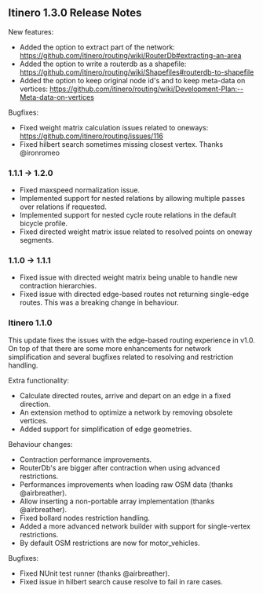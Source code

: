 Itinero 1.3.0 Release Notes
---------------------------

New features:

- Added the option to extract part of the network: https://github.com/itinero/routing/wiki/RouterDb#extracting-an-area
- Added the option to write a routerdb as a shapefile: https://github.com/itinero/routing/wiki/Shapefiles#routerdb-to-shapefile
- Added the option to keep original node id's and to keep meta-data on vertices: https://github.com/itinero/routing/wiki/Development-Plan:--Meta-data-on-vertices

Bugfixes:

- Fixed weight matrix calculation issues related to oneways: https://github.com/itinero/routing/issues/116
- Fixed hilbert search sometimes missing closest vertex. Thanks @ironromeo

### 1.1.1 -> 1.2.0

- Fixed maxspeed normalization issue.
- Implemented support for nested relations by allowing multiple passes over relations if requested.
- Implemented support for nested cycle route relations in the default bicycle profile.
- Fixed directed weight matrix issue related to resolved points on oneway segments.

### 1.1.0 -> 1.1.1

- Fixed issue with directed weight matrix being unable to handle new contraction hierarchies.
- Fixed issue with directed edge-based routes not returning single-edge routes. This was a breaking change in behaviour.

### Itinero 1.1.0

This update fixes the issues with the edge-based routing experience in v1.0. On top of that there are some more enhancements for network simplification and several bugfixes related to resolving and restriction handling.

Extra functionality:

- Calculate directed routes, arrive and depart on an edge in a fixed direction.
- An extension method to optimize a network by removing obsolete vertices.
- Added support for simplification of edge geometries.

Behaviour changes:

- Contraction performance improvements.
- RouterDb's are bigger after contraction when using advanced restrictions.
- Performances improvements when loading raw OSM data (thanks @airbreather).
- Allow inserting a non-portable array implementation (thanks @airbreather).
- Fixed bollard nodes restriction handling.
- Added a more advanced network builder with support for single-vertex restrictions.
- By default OSM restrictions are now for motor_vehicles.

Bugfixes:

- Fixed NUnit test runner (thanks @airbreather).
- Fixed issue in hilbert search cause resolve to fail in rare cases.
